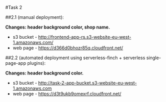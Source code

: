 #Task 2

##2.1 (manual deployment):

**Changes: header background color, shop name.**

- s3 bucket - http://frontend-app-rs.s3-website-eu-west-1.amazonaws.com/
- web page - https://d366d0bhozr85q.cloudfront.net/

##2.2 (automated deployment using serverless-finch + serverless single-page-app plugins):

**Changes: header background color.**

- s3 bucket - http://task-2-app-bucket.s3-website-eu-west-1.amazonaws.com
- web page - https://d3t9ukb9omexrf.cloudfront.net/

